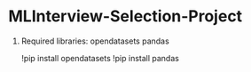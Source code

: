 # MLInterview-Selection-Project


1. Required libraries:
    opendatasets
    pandas

    !pip install opendatasets
    !pip install pandas
    